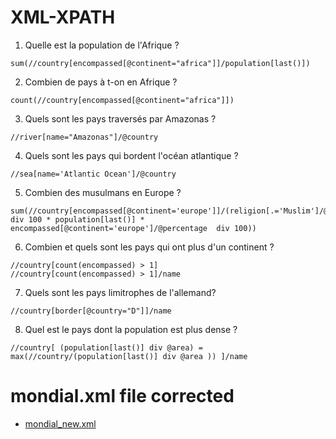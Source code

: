 # XML-XPATH 

1) Quelle est la population de l'Afrique ?
```
sum(//country[encompassed[@continent="africa"]]/population[last()])
```
2) Combien de pays à t-on en Afrique ?
```
count(//country[encompassed[@continent="africa"]])
```
3) Quels sont les pays traversés par Amazonas ?
```
//river[name="Amazonas"]/@country
```
4) Quels sont les pays qui bordent l'océan atlantique ?
```
//sea[name='Atlantic Ocean']/@country
```
5) Combien des musulmans en Europe ?
```
sum(//country[encompassed[@continent='europe']]/(religion[.='Muslim']/@percentage  div 100 * population[last()] * encompassed[@continent='europe']/@percentage  div 100))

```
6) Combien et quels sont les pays qui ont plus d'un continent ?
```
//country[count(encompassed) > 1]
//country[count(encompassed) > 1]/name
```
7) Quels sont les pays limitrophes de l'allemand?
```
//country[border[@country="D"]]/name
```
8) Quel est le pays dont la population est plus dense ?
```
//country[ (population[last()] div @area) = max(//country/(population[last()] div @area )) ]/name
```

# mondial.xml file corrected

* [mondial_new.xml](mondial_new.xml)
